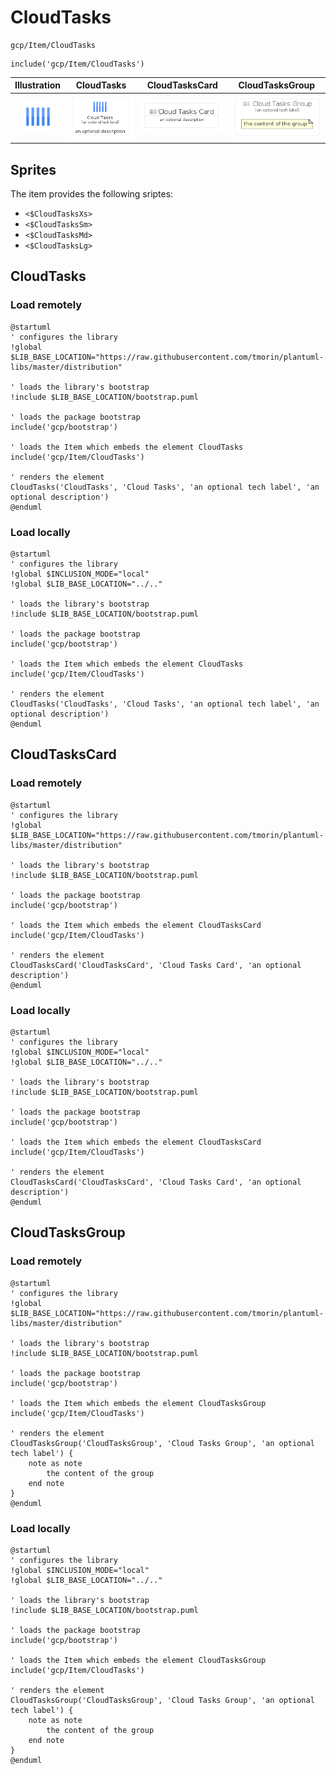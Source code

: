 # CloudTasks


```text
gcp/Item/CloudTasks
```

```text
include('gcp/Item/CloudTasks')
```



| Illustration | CloudTasks | CloudTasksCard | CloudTasksGroup |
| :---: | :---: | :---: | :---: |
| ![illustration for Illustration](../../gcp/Item/CloudTasks.png) | ![illustration for CloudTasks](../../gcp/Item/CloudTasks.Local.png) | ![illustration for CloudTasksCard](../../gcp/Item/CloudTasksCard.Local.png) | ![illustration for CloudTasksGroup](../../gcp/Item/CloudTasksGroup.Local.png) |



## Sprites
The item provides the following sriptes:

- `<$CloudTasksXs>`
- `<$CloudTasksSm>`
- `<$CloudTasksMd>`
- `<$CloudTasksLg>`





## CloudTasks

### Load remotely
```plantuml
@startuml
' configures the library
!global $LIB_BASE_LOCATION="https://raw.githubusercontent.com/tmorin/plantuml-libs/master/distribution"

' loads the library's bootstrap
!include $LIB_BASE_LOCATION/bootstrap.puml

' loads the package bootstrap
include('gcp/bootstrap')

' loads the Item which embeds the element CloudTasks
include('gcp/Item/CloudTasks')

' renders the element
CloudTasks('CloudTasks', 'Cloud Tasks', 'an optional tech label', 'an optional description')
@enduml
```

### Load locally
```plantuml
@startuml
' configures the library
!global $INCLUSION_MODE="local"
!global $LIB_BASE_LOCATION="../.."

' loads the library's bootstrap
!include $LIB_BASE_LOCATION/bootstrap.puml

' loads the package bootstrap
include('gcp/bootstrap')

' loads the Item which embeds the element CloudTasks
include('gcp/Item/CloudTasks')

' renders the element
CloudTasks('CloudTasks', 'Cloud Tasks', 'an optional tech label', 'an optional description')
@enduml
```

## CloudTasksCard

### Load remotely
```plantuml
@startuml
' configures the library
!global $LIB_BASE_LOCATION="https://raw.githubusercontent.com/tmorin/plantuml-libs/master/distribution"

' loads the library's bootstrap
!include $LIB_BASE_LOCATION/bootstrap.puml

' loads the package bootstrap
include('gcp/bootstrap')

' loads the Item which embeds the element CloudTasksCard
include('gcp/Item/CloudTasks')

' renders the element
CloudTasksCard('CloudTasksCard', 'Cloud Tasks Card', 'an optional description')
@enduml
```

### Load locally
```plantuml
@startuml
' configures the library
!global $INCLUSION_MODE="local"
!global $LIB_BASE_LOCATION="../.."

' loads the library's bootstrap
!include $LIB_BASE_LOCATION/bootstrap.puml

' loads the package bootstrap
include('gcp/bootstrap')

' loads the Item which embeds the element CloudTasksCard
include('gcp/Item/CloudTasks')

' renders the element
CloudTasksCard('CloudTasksCard', 'Cloud Tasks Card', 'an optional description')
@enduml
```

## CloudTasksGroup

### Load remotely
```plantuml
@startuml
' configures the library
!global $LIB_BASE_LOCATION="https://raw.githubusercontent.com/tmorin/plantuml-libs/master/distribution"

' loads the library's bootstrap
!include $LIB_BASE_LOCATION/bootstrap.puml

' loads the package bootstrap
include('gcp/bootstrap')

' loads the Item which embeds the element CloudTasksGroup
include('gcp/Item/CloudTasks')

' renders the element
CloudTasksGroup('CloudTasksGroup', 'Cloud Tasks Group', 'an optional tech label') {
    note as note
        the content of the group
    end note
}
@enduml
```

### Load locally
```plantuml
@startuml
' configures the library
!global $INCLUSION_MODE="local"
!global $LIB_BASE_LOCATION="../.."

' loads the library's bootstrap
!include $LIB_BASE_LOCATION/bootstrap.puml

' loads the package bootstrap
include('gcp/bootstrap')

' loads the Item which embeds the element CloudTasksGroup
include('gcp/Item/CloudTasks')

' renders the element
CloudTasksGroup('CloudTasksGroup', 'Cloud Tasks Group', 'an optional tech label') {
    note as note
        the content of the group
    end note
}
@enduml
```

